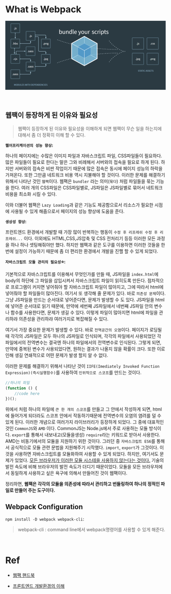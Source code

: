 # What is Webpack

![webpack](../image/webpack.PNG)

<br />

## 웹팩이 등장하게 된 이유와 필요성

> 웹팩이 등장하게 된 이유와 필요성을 이해하게 되면 웹팩이 무슨 일을 하는지에 대해서 좀 더 정확히 이해 할 수 있다.

**`웹어프리케이션의 성능 향상`:**

하나의 페이지에는 수많은 이미지 파일과 자바스크립트 파일, CSS파일들이 필요하다. 많은 파일들이 필요로 한다는 말은 그와 비례해서 서버와의 접속을 필요로 하게 된다. 하지만 서버와의 접속은 비싼 작업이기 때문에 많은 접속은 동시에 페이지 성능의 하락을 가져온다. 또한 그만큼 네트워크 비용 역시 지불해야 할 것이다. 이러한 문제를 해결하기 위해서 나타난 것인 `웹팩`이다. 웹팩은 `bundler` 라는 의미(`묶다`) 처럼 파일들을 묶는 기능을 한다. 여러 개의 CSS파일은 CSS파일별로, JS파일은 JS파일별로 묶어서 네트워크 비용을 최소화 시킬 수 있다.

이와 더불어 웹팩은 `Lazy Loading`과 같은 기능도 제공함으로서 리소스가 필요한 시점에 사용될 수 있게 해줌으로서 페이지의 성능 향상에 도움을 준다.

**`생상성 향상`:**

프런트엔드 환경에서 개발할 때 가장 많이 반복하는 행동이 `수정 후 리프레쉬 수정 후 리프레쉬...` 이다.
이외에도 HTML,CSS,JS압축 및 CSS 전처리기 등등 이러한 모든 과정을 하나 하나 셋팅해줘야만 했다. 하지만 웹팩과 같은 도구를 이용하면 이러한 것들을 한 번에 설정이 가능하기 때문에 좀 더 편리한 환경에서 개발을 진핼 할 수 있게 되었다.

**`자바스크립트 모듈 관리의 필요성`⭐:**

기본적으로 자바스크립트를 이용해서 무엇인가를 만들 때, JS파일을 `index.html`에 body의 하단에 그 파일을 삽입시켜서 자바스크립트 파일이 읽히도록 만든다. 점차적으로 프로그램이 커지면 넣어줘야 할 자바스크립트 파일이 많아지고, 그에 따라서 html에 넣어줘야 할 파일들이 많아진다. 여기서 또 생각해 줄 문제가 있다. 바로 `의존성 문제`이다. 그냥 JS파일을 만드는 순서대로 넣어준다면, 문제가 발생할 수 도 있다. JS파일을 html에 넣어준 순서대로 읽기 때문에, 만약에 세번째 JS파일에서 네번째 JS파일 안의 변수나 함수를 사용한다면, 문제가 생길 수 있다. 이렇게 파일이 많아지면 html에 파일을 관리하랴 의존성을 관리하랴 여러가지로 복잡해질 수 있다.

여기서 가장 중요한 문제가 발생할 수 있다. 바로 `전역공간의 오염`이다. 페이지가 로딩될 때 각각의 JS파일은 모두 하나의 JS파일로 인식되며, 각각의 파일에서 사용되었던 각 파일에서의 전역변수는 결국엔 하나의 파일에서의 전역변수로 인식된다. 그렇게 되면, 만약에 중복된 변수가 사용되었다면, 원하는 결과가 나올지 않을 확률이 크다. 또한 이로 인해 생길 연쇄적으로 어떤 문제가 발생 할지 알 수 없다.

이러한 문제를 해결하기 위해서 나타난 것이 `IIFE(Imediately Invoked Function Expression)(즉시실행함수)`를 사용하여 `인위적으로 스코프`를 만드는 것이다.

```javascript
//하나의 파일
(function () {
	//code here
})();
```

위에서 처럼 하나의 파일에 `큰 한 개의 스코프`를 만들고 그 안에서 작성하게 되면, html에 들어가게 되더라도 스코프 안에서 작동하기때문에 전역변수의 오염의 염려를 덜 수 있게 된다. 이러한 개념으로 여러가지 라이브러리가 등장하게 되었다. 그 중에 대표적인 것인 `CommonJS`와 `AMD` 이다. CommonJS는 Node.js에서 주로 사용하는 모듈 방식이다. `export`를 통해서 내보내고(모듈을생성) `require`라는 키워드로 받아서 사용한다. AMD는 비동기에서의 모듈을 지원하기 위한 것이다. 그러던 중 `자바스크립트 ES6`를 통해서 공식적으로 모듈 관련 문법을 지원해주기 시작했다. `import`, `export`가 그것이다. 이것을 사용하면 자바스크립트를 모듈화하여 사용할 수 있게 되었다. 하지만, 여기서도 문제가 있었다. <u>모든 브라우저가 이러한 모듈 시스테을 사용하지 않는다는 것이다.</u> 기술의 발전 속도에 비해 브라우저의 발전 속도가 더디기 때문이었다. 모듈을 모든 브라우저에서 동일하게 사용하고 싶은 욕구에 의해서 만들어진 것이 웹팩이다.

정리하면, **웹팩은 각각의 모듈을 의존성에 따라서 관리하고 번들링하여 하나의 정적인 파일로 만들어 주는 도구이다.**

## Webpack Configuration

`npm install -D webpack webpack-cli`:

> webpack-cli : command line에서 webpack명령어를 사용할 수 있게 해준다.

<br />

# Ref

- [웹팩 핸드북](https://joshua1988.github.io/webpack-guide/motivation/why-webpack.html#%EC%9B%B9%ED%8C%A9%EC%9D%98-%EB%93%B1%EC%9E%A5-%EB%B0%B0%EA%B2%BD)

- [프론트엔드 개발환경의 이해](https://jeonghwan-kim.github.io/series/2019/12/10/frontend-dev-env-webpack-basic.html)
